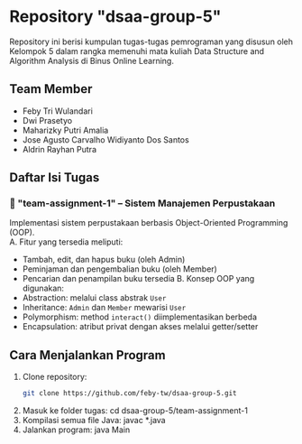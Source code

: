 # Repository "dsaa-group-5"
Repository ini berisi kumpulan tugas-tugas pemrograman yang disusun oleh Kelompok 5 dalam rangka memenuhi mata kuliah Data Structure and Algorithm Analysis di Binus Online Learning.

## Team Member
- Feby Tri Wulandari
- Dwi Prasetyo
- Maharizky Putri Amalia
- Jose Agusto Carvalho Widiyanto Dos Santos
- Aldrin Rayhan Putra

## Daftar Isi Tugas

### 📁 "team-assignment-1" – Sistem Manajemen Perpustakaan
Implementasi sistem perpustakaan berbasis Object-Oriented Programming (OOP).  
A. Fitur yang tersedia meliputi:
- Tambah, edit, dan hapus buku (oleh Admin)
- Peminjaman dan pengembalian buku (oleh Member)
- Pencarian dan penampilan buku tersedia
B. Konsep OOP yang digunakan:
- Abstraction: melalui class abstrak `User`
- Inheritance: `Admin` dan `Member` mewarisi `User`
- Polymorphism: method `interact()` diimplementasikan berbeda
- Encapsulation: atribut privat dengan akses melalui getter/setter

## Cara Menjalankan Program
1. Clone repository:
   ```bash
   git clone https://github.com/feby-tw/dsaa-group-5.git
2. Masuk ke folder tugas:
   cd dsaa-group-5/team-assignment-1
3. Kompilasi semua file Java:
   javac *.java
4. Jalankan program:
   java Main
